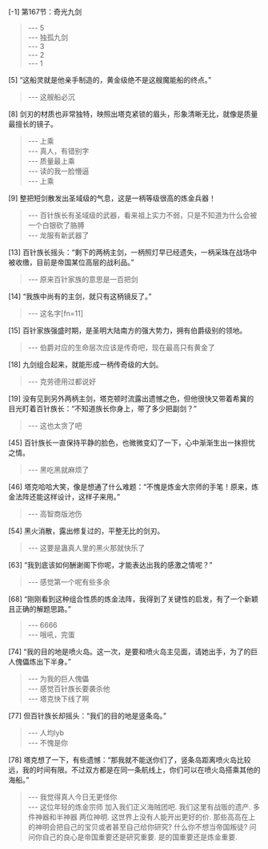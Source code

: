 
[-1] 第167节：奇光九剑
>--- 5<br>
>--- 独孤九剑<br>
>--- 3<br>
>--- 2<br>
>--- 1<br>

[5] “这船灵就是他亲手制造的，黄金级绝不是这艘魔能船的终点。”
>--- 这艘船必沉<br>

[8] 剑刃的材质也非常独特，映照出塔克紧锁的眉头，形象清晰无比，就像是质量最擅长的镜子。
>--- 上乘<br>
>--- 真人，有错别字<br>
>--- 质量最上乘<br>
>--- 读的我一脸懵逼<br>
>--- 上乘<br>

[9] 整把短剑散发出圣域级的气息，这是一柄等级很高的炼金兵器！
>--- 百针族长有圣域级的武器，看来祖上实力不弱，只是不知道为什么会被一个白银砍了胳膊<br>
>--- 龙服有新武器了<br>

[13] 百针族长摇头：“剩下的两柄主剑，一柄照灯早已经遗失，一柄采珠在战场中被收缴，目前是帝国某位高层的战利品。”
>--- 原来百针家族的意思是一百把剑<br>

[14] “我族中尚有的主剑，就只有这柄镜反了。”
>--- 这名字[fn=11]<br>

[15] 百针家族强盛时期，是圣明大陆南方的强大势力，拥有伯爵级别的领地。
>--- 伯爵对应的生命层次应该是传奇吧，现在最高只有黄金了<br>

[18] 九剑组合起来，就能形成一柄传奇级的大剑。
>--- 克劳德用过都说好<br>

[19] 没有见到另外两柄主剑，塔克顿时流露出遗憾之色，但他很快又带着希冀的目光盯着百针族长：“不知道族长你身上，带了多少把副剑？”
>--- 这也太贪了吧<br>

[45] 百针族长一直保持平静的脸色，也微微变幻了一下，心中渐渐生出一抹担忧之情。
>--- 黑吃黑就麻烦了<br>

[46] 塔克哈哈大笑，像是想通了什么难题：“不愧是炼金大宗师的手笔！原来，炼金法阵还能这样设计，这样子来用。”
>--- 高智商版池伤<br>

[54] 黑火消散，露出修复过的，平整无比的剑刃。
>--- 这要是蛊真人里的黑火那就快乐了<br>

[63] “我到底该如何酬谢阁下你呢，才能表达出我的感激之情呢？”
>--- 感觉第一个呢有些多余<br>

[68] “刚刚看到这种组合性质的炼金法阵，我得到了关键性的启发，有了一个新颖且正确的解题思路。”
>--- 6666<br>
>--- 哦吼，完蛋<br>

[74] “我的目的地是喷火岛。这一次，是要和喷火岛主见面，请她出手，为了的巨人傀儡炼出下半身。”
>--- 为我的巨人傀儡<br>
>--- 感觉百针族长要袭杀他<br>
>--- 塔克快下线了啊<br>

[77] 但百针族长却摇头：“我们的目的地是竖条岛。”
>--- 人均lyb<br>
>--- 不愧是你<br>

[78] 塔克想了一下，有些遗憾：“那我就不能送你们了，竖条岛距离喷火岛比较远，我的时间有限。不过双方都是在同一条航线上，你们可以在喷火岛搭乘其他的海船。”
>--- 我觉得真人今日无更怪你<br>
>--- 这位年轻的炼金宗师  加入我们正义海贼团吧. 我们这里有战贩的遗产. 多件神器和半神器 两位神明. 
这世界上没有人能开出更好的价. 那些高高在上的神明会把自己的宝贝或者甚至自己给你研究?
  什么你不想当帝国叛徒? 问问你自己的良心是帝国重要还是研究重要. 是的国重要还是炼金重要.<br>

